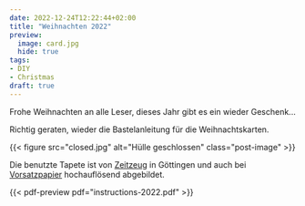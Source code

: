 ```yaml
---
date: 2022-12-24T12:22:44+02:00
title: "Weihnachten 2022"
preview:
  image: card.jpg
  hide: true
tags:
- DIY
- Christmas
draft: true
---
```


Frohe Weihnachten an alle Leser, dieses Jahr gibt es ein wieder Geschenk...
<!--more-->

Richtig geraten, wieder die Bastelanleitung für die Weihnachtskarten.

{{< figure src="closed.jpg" alt="Hülle geschlossen" class="post-image" >}}

Die benutzte Tapete ist von [Zeitzeug](http://zeitzeug.de/) in Göttingen und auch bei [Vorsatzpapier](https://vorsatzpapier.projektemacher.org/post/tapete-17/) hochauflösend abgebildet.

{{< pdf-preview pdf="instructions-2022.pdf" >}}

